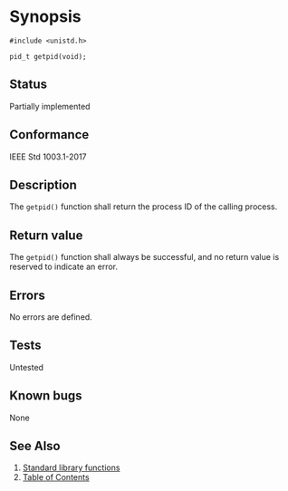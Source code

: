 # Synopsis

`#include <unistd.h>`

`pid_t getpid(void);`

## Status

Partially implemented

## Conformance

IEEE Std 1003.1-2017

## Description

The `getpid()` function shall return the process ID of the calling process.

## Return value

The `getpid()` function shall always be successful, and no return value is reserved to indicate an error.

## Errors

No errors are defined.

## Tests

Untested

## Known bugs

None

## See Also

1. [Standard library functions](../README.md)
2. [Table of Contents](../../../README.md)
